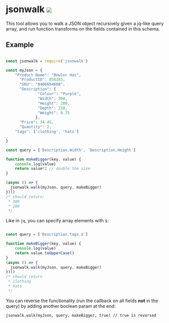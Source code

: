 # jsonwalk ![](https://img.shields.io/npm/v/jsonwalk)
This tool allows you to walk a JSON object recursively given a jq-like query array, and run function transforms on the fields contained in this schema.

## Example

```javascript

const jsonwalk = require('jsonwalk')

const myJson = {
    "Product Name": "Bowler Hat",
      "ProductID": 858383,
      "SKU": "0406654608",
      "Description": {
              "Colour": "Purple",
              "Width": 300,
              "Height": 200,
              "Depth": 210,
              "Weight": 0.75
             },
      "Price": 34.45,
      "Quantity": 2,
    "tags": ['clothing', 'hats']

}

const query = ['Description.Width', 'Description.Height']

function makeBigger(key, value) {
    console.log(value)
    return value*2 // double the size
}

(async () => {
  jsonwalk.walk(myJson, query, makeBigger)
})()
/* should return: 
 * 300
 * 200
 */

```

Like in `jq`, you can specify array elements with `$`:

```javascript

const query = ['Description.tags.$']

function makeBigger(key, value) {
	console.log(value)
	return value.toUpperCase()
}
(async () => {
  jsonwalk.walk(myJson, query, makeBigger)
})()
/* should return
 * clothing
 * hats
 */

```

You can reverse the functionality (run the callback on all fields **not** in the query) by adding another boolean param at the end:

`jsonwalk.walk(myJson, query, makeBigger, true) // true is reversed`
